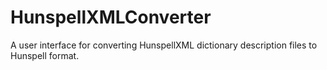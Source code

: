 HunspellXMLConverter
====================

A user interface for converting HunspellXML dictionary description files to Hunspell format.